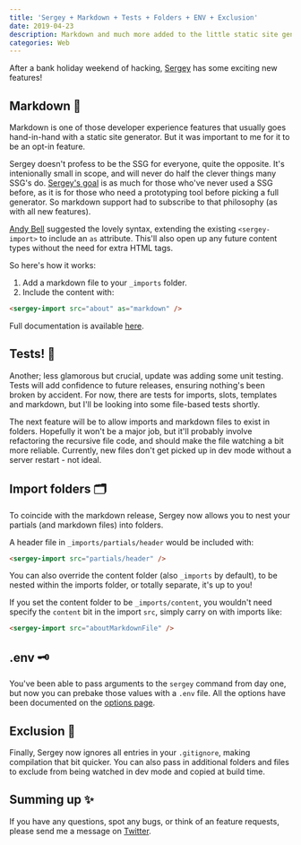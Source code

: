 ```yaml
---
title: 'Sergey + Markdown + Tests + Folders + ENV + Exclusion'
date: 2019-04-23
description: Markdown and much more added to the little static site generator
categories: Web
---
```


After a bank holiday weekend of hacking, [Sergey](https://sergey.trysmudford.com) has some exciting new features!

## Markdown 📝

Markdown is one of those developer experience features that usually goes hand-in-hand with a static site generator. But it was important to me for it to be an opt-in feature.

Sergey doesn't profess to be the SSG for everyone, quite the opposite. It's intenionally small in scope, and will never do half the clever things many SSG's do. [Sergey's goal](https://sergey.trysmudford.com/#what-is-sergey) is as much for those who've never used a SSG before, as it is for those who need a prototyping tool before picking a full generator. So markdown support had to subscribe to that philosophy (as with all new features).

[Andy Bell](https://twitter.com/andybelldesign/status/1118062931747512320) suggested the lovely syntax, extending the existing `<sergey-import>` to include an `as` attribute. This'll also open up any future content types without the need for extra HTML tags.

So here's how it works:

1. Add a markdown file to your `_imports` folder.
2. Include the content with:

```html
<sergey-import src="about" as="markdown" />
```

Full documentation is available [here](https://sergey.trysmudford.com/markdown/).

## Tests! 🙌

Another; less glamorous but crucial, update was adding some unit testing. Tests will add confidence to future releases, ensuring nothing's been broken by accident. For now, there are tests for imports, slots, templates and markdown, but I'll be looking into some file-based tests shortly.

The next feature will be to allow imports and markdown files to exist in folders. Hopefully it won't be a major job, but it'll probably involve refactoring the recursive file code, and should make the file watching a bit more reliable. Currently, new files don't get picked up in dev mode without a server restart - not ideal.

## Import folders 🗂

To coincide with the markdown release, Sergey now allows you to nest your partials (and markdown files) into folders.

A header file in `_imports/partials/header` would be included with:

```html
<sergey-import src="partials/header" />
```

You can also override the content folder (also `_imports` by default), to be nested within the imports folder, or totally separate, it's up to you!

If you set the content folder to be `_imports/content`, you wouldn't need specify the `content` bit in the import `src`, simply carry on with imports like:

```html
<sergey-import src="aboutMarkdownFile" />
```

## .env 🗝

You've been able to pass arguments to the `sergey` command from day one, but now you can prebake those values with a `.env` file. All the options have been documented on the [options page](https://sergey.trysmudford.com/options/).

## Exclusion 🚫

Finally, Sergey now ignores all entries in your `.gitignore`, making compilation that bit quicker. You can also pass in additional folders and files to exclude from being watched in dev mode and copied at build time.

## Summing up ✨

If you have any questions, spot any bugs, or think of an feature requests, please send me a message on [Twitter](https://twitter.com/trysmudford).

